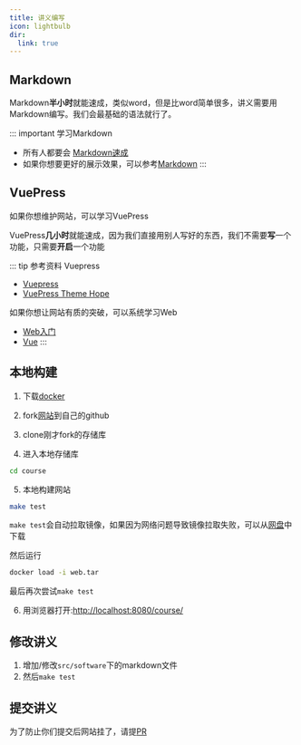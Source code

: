 ```yaml
---
title: 讲义编写
icon: lightbulb
dir:
  link: true
---
```


## Markdown

Markdown**半小时**就能速成，类似word，但是比word简单很多，讲义需要用Markdown编写。我们会最基础的语法就行了。

::: important 学习Markdown
 - 所有人都要会 [Markdown速成](https://theme-hope.vuejs.press/zh/cookbook/markdown/)
 - 如果你想要更好的展示效果，可以参考[Markdown](https://theme-hope.vuejs.press/zh/guide/intro/markdown.html)
:::

## VuePress

如果你想维护网站，可以学习VuePress

VuePress**几小时**就能速成，因为我们直接用别人写好的东西，我们不需要**写**一个功能，只需要**开启**一个功能

::: tip 参考资料
Vuepress
  - [Vuepress](https://vuepress.vuejs.org/zh/guide/introduction.html)
  - [VuePress Theme Hope](https://theme-hope.vuejs.press/zh/get-started/)

如果你想让网站有质的突破，可以系统学习Web
  * [Web入门](https://developer.mozilla.org/zh-CN/docs/Learn/Getting_started_with_the_web)
  * [Vue](https://cn.vuejs.org/guide/introduction.html)
:::

## 本地构建
1. 下载[docker](https://docs.docker.com/engine/install/ubuntu/)

2. fork[网站](https://github.com/cyh834/course)到自己的github

3. clone刚才fork的存储库

4. 进入本地存储库
``` bash
cd course
``` 
5. 本地构建网站
``` bash
make test
```

`make test`会自动拉取镜像，如果因为网络问题导致镜像拉取失败，可以从[网盘](https://pan.baidu.com/s/1cP9hpwoIzC3cceHBG-aRkA?pwd=9wct)中下载

然后运行
``` bash
docker load -i web.tar
```
最后再次尝试`make test`

6. 用浏览器打开:[http://localhost:8080/course/](http://localhost:8080/course/)


## 修改讲义
1. 增加/修改`src/software`下的markdown文件
2. 然后`make test`

## 提交讲义

为了防止你们提交后网站挂了，请提[PR](https://blog.csdn.net/qq_33429968/article/details/62219783)